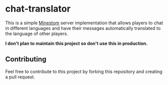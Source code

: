 # chat-translator

This is a simple [Minestom](https://minestom.net/) server implementation that allows players to chat in different languages and have
their messages automatically translated to the language of other players.

**I don't plan to maintain this project so don't use this in production.**

## Contributing

Feel free to contribute to this project by forking this repository and creating a pull request.
